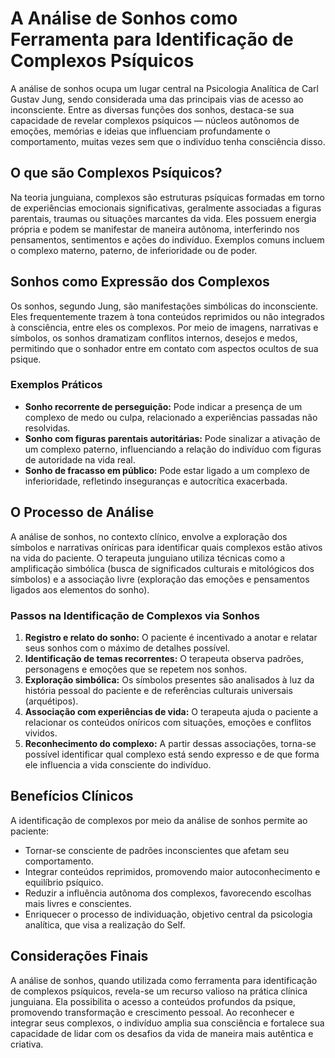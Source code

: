 
# A Análise de Sonhos como Ferramenta para Identificação de Complexos Psíquicos

A análise de sonhos ocupa um lugar central na Psicologia Analítica de Carl Gustav Jung, sendo considerada uma das principais vias de acesso ao inconsciente. Entre as diversas funções dos sonhos, destaca-se sua capacidade de revelar complexos psíquicos — núcleos autônomos de emoções, memórias e ideias que influenciam profundamente o comportamento, muitas vezes sem que o indivíduo tenha consciência disso.

## O que são Complexos Psíquicos?

Na teoria junguiana, complexos são estruturas psíquicas formadas em torno de experiências emocionais significativas, geralmente associadas a figuras parentais, traumas ou situações marcantes da vida. Eles possuem energia própria e podem se manifestar de maneira autônoma, interferindo nos pensamentos, sentimentos e ações do indivíduo. Exemplos comuns incluem o complexo materno, paterno, de inferioridade ou de poder.

## Sonhos como Expressão dos Complexos

Os sonhos, segundo Jung, são manifestações simbólicas do inconsciente. Eles frequentemente trazem à tona conteúdos reprimidos ou não integrados à consciência, entre eles os complexos. Por meio de imagens, narrativas e símbolos, os sonhos dramatizam conflitos internos, desejos e medos, permitindo que o sonhador entre em contato com aspectos ocultos de sua psique.

### Exemplos Práticos

- **Sonho recorrente de perseguição:** Pode indicar a presença de um complexo de medo ou culpa, relacionado a experiências passadas não resolvidas.
- **Sonho com figuras parentais autoritárias:** Pode sinalizar a ativação de um complexo paterno, influenciando a relação do indivíduo com figuras de autoridade na vida real.
- **Sonho de fracasso em público:** Pode estar ligado a um complexo de inferioridade, refletindo inseguranças e autocrítica exacerbada.

## O Processo de Análise

A análise de sonhos, no contexto clínico, envolve a exploração dos símbolos e narrativas oníricas para identificar quais complexos estão ativos na vida do paciente. O terapeuta junguiano utiliza técnicas como a amplificação simbólica (busca de significados culturais e mitológicos dos símbolos) e a associação livre (exploração das emoções e pensamentos ligados aos elementos do sonho).

### Passos na Identificação de Complexos via Sonhos

1. **Registro e relato do sonho:** O paciente é incentivado a anotar e relatar seus sonhos com o máximo de detalhes possível.
2. **Identificação de temas recorrentes:** O terapeuta observa padrões, personagens e emoções que se repetem nos sonhos.
3. **Exploração simbólica:** Os símbolos presentes são analisados à luz da história pessoal do paciente e de referências culturais universais (arquétipos).
4. **Associação com experiências de vida:** O terapeuta ajuda o paciente a relacionar os conteúdos oníricos com situações, emoções e conflitos vividos.
5. **Reconhecimento do complexo:** A partir dessas associações, torna-se possível identificar qual complexo está sendo expresso e de que forma ele influencia a vida consciente do indivíduo.

## Benefícios Clínicos

A identificação de complexos por meio da análise de sonhos permite ao paciente:

- Tornar-se consciente de padrões inconscientes que afetam seu comportamento.
- Integrar conteúdos reprimidos, promovendo maior autoconhecimento e equilíbrio psíquico.
- Reduzir a influência autônoma dos complexos, favorecendo escolhas mais livres e conscientes.
- Enriquecer o processo de individuação, objetivo central da psicologia analítica, que visa a realização do Self.

## Considerações Finais

A análise de sonhos, quando utilizada como ferramenta para identificação de complexos psíquicos, revela-se um recurso valioso na prática clínica junguiana. Ela possibilita o acesso a conteúdos profundos da psique, promovendo transformação e crescimento pessoal. Ao reconhecer e integrar seus complexos, o indivíduo amplia sua consciência e fortalece sua capacidade de lidar com os desafios da vida de maneira mais autêntica e criativa.
```
